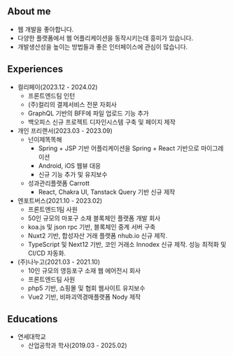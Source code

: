 ## About me

- 웹 개발을 좋아합니다.
- 다양한 플랫폼에서 웹 어플리케이션을 동작시키는데 흥미가 있습니다.
- 개발생산성을 높이는 방법들과 좋은 인터페이스에 관심이 많습니다.

## Experiences

- 컬리페이(2023.12 - 2024.02)
  - 프론트엔드팀 인턴
  - (주)컬리의 결제서비스 전문 자회사
  - GraphQL 기반의 BFF에 파일 업로드 기능 추가
  - 백오피스 신규 프로젝트 디자인시스템 구축 및 페이지 제작
- 개인 프리랜서(2023.03 - 2023.09)
  - 넌이제똑똑해
    - Spring + JSP 기반 어플리케이션을 Spring + React 기반으로 마이그레이션
    - Android, iOS 웹뷰 대응
    - 신규 기능 추가 및 유지보수
  - 성과관리플랫폼 Carrott
    - React, Chakra UI, Tanstack Query 기반 신규 제작
- 엔포트버스(2021.10 - 2023.02)
  - 프론트엔드1팀 사원
  - 50인 규모의 마포구 소재 블록체인 플랫폼 개발 회사
  - koa.js 및 json rpc 기반, 블록체인 중계 서버 구축
  - Nuxt2 기반, 합성자산 거래 플랫폼 nhub.io 신규 제작.
  - TypeScript 및 Next12 기반, 코인 거래소 Innodex 신규 제작. 성능 최적화 및 CI/CD 자동화.
- (주)나누고(2021.03 - 2021.10)
  - 10인 규모의 영등포구 소재 웹 에어전시 회사
  - 프론트엔드팀 사원
  - php5 기반, 쇼핑몰 및 협회 웹사이트 유지보수
  - Vue2 기반, 비파괴역경매플랫폼 Nody 제작

## Educations

- 연세대학교
  - 산업공학과 학사(2019.03 - 2025.02)
